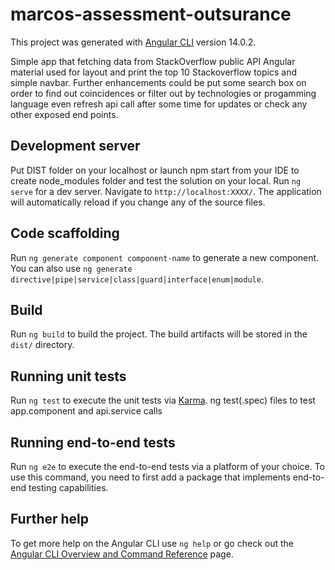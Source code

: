 # marcos-assessment-outsurance
This project was generated with [Angular CLI](https://github.com/angular/angular-cli) version 14.0.2.

Simple app that fetching data from StackOverflow public API Angular material used for layout and print the top 10 Stackoverflow topics 
and simple navbar.
Further enhancements could be put some search box on order to find out coincidences or filter out by technologies or progamming language even refresh api call after some time for updates or check any other exposed end points.


## Development server
Put DIST folder on your localhost or launch npm start from your IDE to create node_modules folder and test the solution on your local.
Run `ng serve` for a dev server. Navigate to `http://localhost:XXXX/`. The application will automatically reload if you change any of the source files.

## Code scaffolding

Run `ng generate component component-name` to generate a new component. You can also use `ng generate directive|pipe|service|class|guard|interface|enum|module`.

## Build

Run `ng build` to build the project. The build artifacts will be stored in the `dist/` directory.

## Running unit tests

Run `ng test` to execute the unit tests via [Karma](https://karma-runner.github.io).
ng test(.spec) files to test app.component and api.service calls

## Running end-to-end tests

Run `ng e2e` to execute the end-to-end tests via a platform of your choice. To use this command, you need to first add a package that implements end-to-end testing capabilities.

## Further help

To get more help on the Angular CLI use `ng help` or go check out the [Angular CLI Overview and Command Reference](https://angular.io/cli) page.
